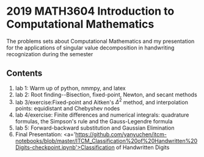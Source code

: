 # 2019 MATH3604 Introduction to Computational Mathematics

The problems sets about Computational Mathematics and my presentation for the applications of singular value decomposition in handwriting recognization during the semester

## Contents
1. lab 1: Warm up of python, nmmpy, and latex
2. lab 2: Root finding--Bisection, fixed-point, Newton, and secant methods
3. lab 3/exercise:Fixed-point and Aitken's $\Delta^2$ method, and interpolation points: equidistant and Chebyshev nodes
4. lab 4/exercise: Finite differences and numerical integrals: quadrature formulas, the Simpson's rule and the Gauss-Legendre formula
5. lab 5: Forward-backward substitution and Gaussian Elimination
5. Final Presentation: <a='https://github.com/yanyuchen/itcm-notebooks/blob/master/ITCM_Classification%20of%20Handwritten%20Digits-checkpoint.ipynb'>Classification of Handwritten Digits</a>
